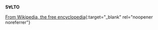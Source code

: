 **SⱯLTO**<br>

[From Wikipedia, the free encyclopedia](https://en.wikipedia.org/wiki/Salto_(streaming_service)){:target="_blank" rel="noopener noreferrer"}
